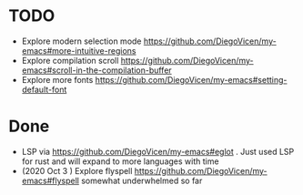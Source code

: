 # TODO
* Explore modern selection mode https://github.com/DiegoVicen/my-emacs#more-intuitive-regions
* Explore compilation scroll https://github.com/DiegoVicen/my-emacs#scroll-in-the-compilation-buffer
* Explore more fonts https://github.com/DiegoVicen/my-emacs#setting-default-font
# Done
* LSP via https://github.com/DiegoVicen/my-emacs#eglot . Just used LSP for rust and will expand to more languages with time
* (2020 Oct 3 ) Explore flyspell https://github.com/DiegoVicen/my-emacs#flyspell somewhat underwhelmed so far
